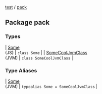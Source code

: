 [test](test/index) / [pack](test/pack/index)

## Package pack

### Types

| [Some](test/pack/-some/index)<br>(JS) | `class Some` |
| [SomeCoolJvmClass](test/pack/-some-cool-jvm-class/index)<br>(JVM) | `class SomeCoolJvmClass` |

### Type Aliases

| [Some](test/pack/-some/index)<br>(JVM) | `typealias Some = SomeCoolJvmClass` |

